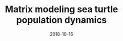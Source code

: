 ---
title: "Matrix modeling sea turtle population dynamics"
collection: posts
type: "posts"
permalink: /posts/
venue: ""
date: 2018-10-16
location: "Porec, Croatia"
---